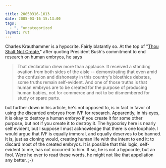 ```yaml
---

title: 20050316-1013
date: 2005-03-16 15:13:00
tags:
  - ", "uncategorized
layout: rut
---
```


<p> Charles Krauthammer is a hypocrite.
Fairly blatantly so.  At the top of "<a href="http://www.townhall.com/columnists/charleskrauthammer/ck20050311.shtml">Thou
Shalt Not Create</a>," after quoting President Bush's commitment
to end research on human embryos, he says

<blockquote>That declaration drew more than applause. It received a
standing ovation from both sides of the aisle -- demonstrating that
even amid the confusion and dishonesty in this country's bioethics
debates, some truths remain self-evident. And one of those truths is
that human embryos are to be created for the purpose of producing
human babies, not for commerce and not to be dismembered for study
or spare parts.</blockquote>

but further down in his article, he's not opposed to, is in fact
in favor of using the discarded embryos from IVF for research.
Apparently, in his eyes, it is okay to destroy a human embryo if
you create it for some other purpose, but not if you create it to
destroy it.  The hypocrisy here is nearly self evident, but I suppose
I must acknowledge that there is one loophole.  I would argue that
IVF is equally immoral, and equally deserves to be banned.  It is,
just as cloning would, creating human life with the intent to end
it: to discard most of the created embryos.  It is possible that
this logic, self-evident to me, has not occurred to him.  If so,
he is not a hypocrite, but an fool.  Were he ever to read these
words, he might not like that appellation any better. ;-)</p>

